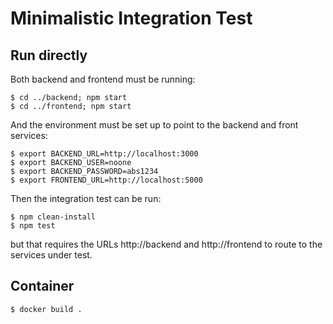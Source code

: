 # Minimalistic Integration Test

## Run directly

Both backend and frontend must be running:

    $ cd ../backend; npm start
    $ cd ../frontend; npm start

And the environment must be set up to point to the backend and front services:

    $ export BACKEND_URL=http://localhost:3000
    $ export BACKEND_USER=noone
    $ export BACKEND_PASSWORD=abs1234
    $ export FRONTEND_URL=http://localhost:5000

Then the integration test can be run:

    $ npm clean-install
    $ npm test

but that requires the URLs http://backend and http://frontend to route to the services under test.

## Container

    $ docker build .
